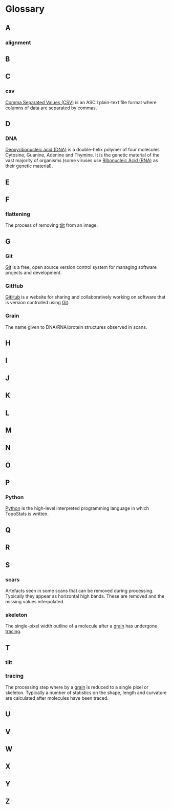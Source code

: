 # Glossary

## A

### alignment

## B

## C

### csv

[Comma Separated Values (CSV)](https://en.wikipedia.org/wiki/Comma-separated_values) is an ASCII plain-text file format
where columns of data are separated by commas.

## D

### DNA

[Deoxyribonucleic acid (DNA)](https://en.wikipedia.org/wiki/DNA) is a double-helix polymer of four molecules Cytosine,
Guanine, Adenine and Thymine. It is the genetic material of the vast majority of organisms (some viruses use
[Ribonucleic Acid (RNA)](https://en.wikipedia.org/wiki/RNA) as their genetic material).

## E

## F

### flattening

The process of removing [tilt](#tilt) from an image.

## G

### Git

[Git](https://git-scm.com) is a free, open source version control system for managing software projects and development.

### GitHub

[GitHub](https://www.github.com) is a website for sharing and collaboratively working on software that is version
controlled using [Git](#git).

### Grain

The name given to DNA/RNA/protein structures observed in scans.

## H

## I

## J

## K

## L

## M

## N

## O

## P

### Python

[Python](https://www.python.org/) is the high-level interpreted programming language in which TopoStats is written.

## Q

## R

## S

### scars

Artefacts seen in some scans that can be removed during processing. Typically they appear as horizontal high
bands. These are removed and the missing values interpolated.

### skeleton

The single-pixel width outline of a molecule after a [grain](#grain) has undergone [tracing](#tracing).

## T

### tilt

### tracing

The processing step where by a [grain](#grain) is reduced to a single pixel or skeleton. Typically a number of
statistics on the shape, length and curvature are calculated after molecules have been traced.

## U

## V

## W

## X

## Y

## Z
